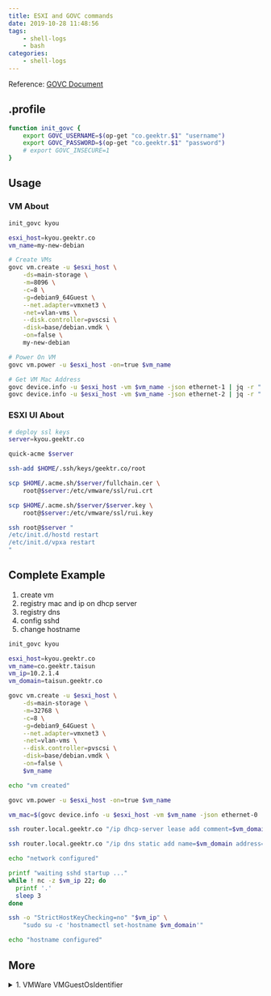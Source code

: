 ```yaml
---
title: ESXI and GOVC commands
date: 2019-10-28 11:48:56
tags:
    - shell-logs
    - bash
categories:
    - shell-logs
---
```


Reference: [GOVC Document](https://github.com/vmware/govmomi/blob/master/govc/USAGE.md)

## .profile

```bash
function init_govc {
    export GOVC_USERNAME=$(op-get "co.geektr.$1" "username")
    export GOVC_PASSWORD=$(op-get "co.geektr.$1" "password")
    # export GOVC_INSECURE=1
}
```
<!--more-->
## Usage

### VM About

```bash
init_govc kyou

esxi_host=kyou.geektr.co
vm_name=my-new-debian

# Create VMs
govc vm.create -u $esxi_host \
    -ds=main-storage \
    -m=8096 \
    -c=8 \
    -g=debian9_64Guest \
    --net.adapter=vmxnet3 \
    -net=vlan-vms \
    --disk.controller=pvscsi \
    -disk=base/debian.vmdk \
    -on=false \
    my-new-debian

# Power On VM
govc vm.power -u $esxi_host -on=true $vm_name

# Get VM Mac Address
govc device.info -u $esxi_host -vm $vm_name -json ethernet-1 | jq -r ".Devices[].MacAddress"
govc device.info -u $esxi_host -vm $vm_name -json ethernet-2 | jq -r ".Devices[].MacAddress"
```

### ESXI UI About

```bash
# deploy ssl keys
server=kyou.geektr.co

quick-acme $server

ssh-add $HOME/.ssh/keys/geektr.co/root

scp $HOME/.acme.sh/$server/fullchain.cer \
    root@$server:/etc/vmware/ssl/rui.crt

scp $HOME/.acme.sh/$server/$server.key \
    root@$server:/etc/vmware/ssl/rui.key

ssh root@$server "
/etc/init.d/hostd restart
/etc/init.d/vpxa restart
"
```

## Complete Example

1. create vm
2. registry mac and ip on dhcp server
3. registry dns
4. config sshd
5. change hostname

```bash
init_govc kyou

esxi_host=kyou.geektr.co
vm_name=co.geektr.taisun
vm_ip=10.2.1.4
vm_domain=taisun.geektr.co

govc vm.create -u $esxi_host \
    -ds=main-storage \
    -m=32768 \
    -c=8 \
    -g=debian9_64Guest \
    --net.adapter=vmxnet3 \
    -net=vlan-vms \
    --disk.controller=pvscsi \
    -disk=base/debian.vmdk \
    -on=false \
    $vm_name

echo "vm created"

govc vm.power -u $esxi_host -on=true $vm_name

vm_mac=$(govc device.info -u $esxi_host -vm $vm_name -json ethernet-0 | jq -r ".Devices[].MacAddress")

ssh router.local.geektr.co "/ip dhcp-server lease add comment=$vm_domain mac-address=$vm_mac server=dhcp-vms address=$vm_ip"

ssh router.local.geektr.co "/ip dns static add name=$vm_domain address=$vm_ip"

echo "network configured"

printf "waiting sshd startup ..."
while ! nc -z $vm_ip 22; do
  printf '.'
  sleep 3
done

ssh -o "StrictHostKeyChecking=no" "$vm_ip" \
    "sudo su -c 'hostnamectl set-hostname $vm_domain'"

echo "hostname configured"
```

## More

<details><summary>1. VMWare VMGuestOsIdentifier</summary>

[Reference](https://www.vmware.com/support/orchestrator/doc/vro-vsphere65-api/html/VcVirtualMachineGuestOsIdentifier.html)

| NAME                      | DESCRIPTION                                                         |
| ------------------------- | ------------------------------------------------------------------- |
| asianux3_64Guest          | Asianux Server 3 \(64 bit\)                                         |
| asianux3Guest             | Asianux Server 3                                                    |
| asianux4_64Guest          | Asianux Server 4 \(64 bit\)                                         |
| asianux4Guest             | Asianux Server 4                                                    |
| asianux5_64Guest          | Asianux Server 5 \(64 bit\)                                         |
| asianux7_64Guest          | Asianux Server 7 \(64 bit\)                                         |
| centos6_64Guest           | CentOS 6 \(64\-bit\)                                                |
| centos64Guest             | CentOS 4/5 \(64\-bit\)                                              |
| centos6Guest              | CentOS 6                                                            |
| centos7_64Guest           | CentOS 7 \(64\-bit\)                                                |
| centos7Guest              | CentOS 7                                                            |
| centosGuest               | CentOS 4/5                                                          |
| coreos64Guest             | CoreOS Linux \(64 bit\)                                             |
| darwin10_64Guest          | Mac OS 10\.6 \(64 bit\)                                             |
| darwin10Guest             | Mac OS 10\.6                                                        |
| darwin11_64Guest          | Mac OS 10\.7 \(64 bit\)                                             |
| darwin11Guest             | Mac OS 10\.7                                                        |
| darwin12_64Guest          | Mac OS 10\.8 \(64 bit\)                                             |
| darwin13_64Guest          | Mac OS 10\.9 \(64 bit\)                                             |
| darwin14_64Guest          | Mac OS 10\.10 \(64 bit\)                                            |
| darwin15_64Guest          | Mac OS 10\.11 \(64 bit\)                                            |
| darwin16_64Guest          | Mac OS 10\.12 \(64 bit\)                                            |
| darwin64Guest             | Mac OS 10\.5 \(64 bit\)                                             |
| darwinGuest               | Mac OS 10\.5                                                        |
| debian10_64Guest          | Debian GNU/Linux 10 \(64 bit\)                                      |
| debian10Guest             | Debian GNU/Linux 10                                                 |
| debian4_64Guest           | Debian GNU/Linux 4 \(64 bit\)                                       |
| debian4Guest              | Debian GNU/Linux 4                                                  |
| debian5_64Guest           | Debian GNU/Linux 5 \(64 bit\)                                       |
| debian5Guest              | Debian GNU/Linux 5                                                  |
| debian6_64Guest           | Debian GNU/Linux 6 \(64 bit\)                                       |
| debian6Guest              | Debian GNU/Linux 6                                                  |
| debian7_64Guest           | Debian GNU/Linux 7 \(64 bit\)                                       |
| debian7Guest              | Debian GNU/Linux 7                                                  |
| debian8_64Guest           | Debian GNU/Linux 8 \(64 bit\)                                       |
| debian8Guest              | Debian GNU/Linux 8                                                  |
| **debian9_64Guest**       | Debian GNU/Linux 9 \(64 bit\)                                       |
| debian9Guest              | Debian GNU/Linux 9                                                  |
| dosGuest                  | MS\-DOS\.                                                           |
| eComStation2Guest         | eComStation 2\.0                                                    |
| eComStationGuest          | eComStation 1\.x                                                    |
| fedora64Guest             | Fedora Linux \(64 bit\)                                             |
| fedoraGuest               | Fedora Linux                                                        |
| **freebsd64Guest**        | FreeBSD x64                                                         |
| freebsdGuest              | FreeBSD                                                             |
| genericLinuxGuest         | Other Linux                                                         |
| mandrakeGuest             | Mandrake Linux                                                      |
| mandriva64Guest           | Mandriva Linux \(64 bit\)                                           |
| mandrivaGuest             | Mandriva Linux                                                      |
| netware4Guest             | Novell NetWare 4                                                    |
| netware5Guest             | Novell NetWare 5\.1                                                 |
| netware6Guest             | Novell NetWare 6\.x                                                 |
| nld9Guest                 | Novell Linux Desktop 9                                              |
| oesGuest                  | Open Enterprise Server                                              |
| openServer5Guest          | SCO OpenServer 5                                                    |
| openServer6Guest          | SCO OpenServer 6                                                    |
| opensuse64Guest           | OpenSUSE Linux \(64 bit\)                                           |
| opensuseGuest             | OpenSUSE Linux                                                      |
| oracleLinux6_64Guest      | Oracle 6 \(64\-bit\)                                                |
| oracleLinux64Guest        | Oracle Linux 4/5 \(64\-bit\)                                        |
| oracleLinux6Guest         | Oracle 6                                                            |
| oracleLinux7_64Guest      | Oracle 7 \(64\-bit\)                                                |
| oracleLinux7Guest         | Oracle 7                                                            |
| oracleLinuxGuest          | Oracle Linux 4/5                                                    |
| os2Guest                  | OS/2                                                                |
| other24xLinux64Guest      | Linux 2\.4x Kernel \(64 bit\) \(experimental\)                      |
| other24xLinuxGuest        | Linux 2\.4x Kernel                                                  |
| other26xLinux64Guest      | Linux 2\.6x Kernel \(64 bit\) \(experimental\)                      |
| other26xLinuxGuest        | Linux 2\.6x Kernel                                                  |
| other3xLinux64Guest       | Linux 3\.x Kernel \(64 bit\)                                        |
| other3xLinuxGuest         | Linux 3\.x Kernel                                                   |
| otherGuest                | Other Operating System                                              |
| otherGuest64              | Other Operating System \(64 bit\) \(experimental\)                  |
| otherLinux64Guest         | Linux \(64 bit\) \(experimental\)                                   |
| otherLinuxGuest           | Linux 2\.2x Kernel                                                  |
| redhatGuest               | Red Hat Linux 2\.1                                                  |
| rhel2Guest                | Red Hat Enterprise Linux 2                                          |
| rhel3_64Guest             | Red Hat Enterprise Linux 3 \(64 bit\)                               |
| rhel3Guest                | Red Hat Enterprise Linux 3                                          |
| rhel4_64Guest             | Red Hat Enterprise Linux 4 \(64 bit\)                               |
| rhel4Guest                | Red Hat Enterprise Linux 4                                          |
| rhel5_64Guest             | Red Hat Enterprise Linux 5 \(64 bit\) \(experimental\)              |
| rhel5Guest                | Red Hat Enterprise Linux 5                                          |
| rhel6_64Guest             | Red Hat Enterprise Linux 6 \(64 bit\)                               |
| rhel6Guest                | Red Hat Enterprise Linux 6                                          |
| rhel7_64Guest             | Red Hat Enterprise Linux 7 \(64 bit\)                               |
| rhel7Guest                | Red Hat Enterprise Linux 7                                          |
| sjdsGuest                 | Sun Java Desktop System                                             |
| sles10_64Guest            | Suse Linux Enterprise Server 10 \(64 bit\) \(experimental\)         |
| sles10Guest               | Suse linux Enterprise Server 10                                     |
| sles11_64Guest            | Suse Linux Enterprise Server 11 \(64 bit\)                          |
| sles11Guest               | Suse linux Enterprise Server 11                                     |
| sles12_64Guest            | Suse Linux Enterprise Server 12 \(64 bit\)                          |
| sles12Guest               | Suse linux Enterprise Server 12                                     |
| sles64Guest               | Suse Linux Enterprise Server 9 \(64 bit\)                           |
| slesGuest                 | Suse Linux Enterprise Server 9                                      |
| solaris10_64Guest         | Solaris 10 \(64 bit\) \(experimental\)                              |
| solaris10Guest            | Solaris 10 \(32 bit\) \(experimental\)                              |
| solaris11_64Guest         | Solaris 11 \(64 bit\)                                               |
| solaris6Guest             | Solaris 6                                                           |
| solaris7Guest             | Solaris 7                                                           |
| solaris8Guest             | Solaris 8                                                           |
| solaris9Guest             | Solaris 9                                                           |
| suse64Guest               | Suse Linux \(64 bit\)                                               |
| suseGuest                 | Suse Linux                                                          |
| turboLinux64Guest         | Turbolinux \(64 bit\)                                               |
| turboLinuxGuest           | Turbolinux                                                          |
| ubuntu64Guest             | Ubuntu Linux \(64 bit\)                                             |
| ubuntuGuest               | Ubuntu Linux                                                        |
| unixWare7Guest            | SCO UnixWare 7                                                      |
| vmkernel5Guest            | VMware ESX 5                                                        |
| vmkernel65Guest           | VMware ESX 6\.5                                                     |
| vmkernel6Guest            | VMware ESX 6                                                        |
| vmkernelGuest             | VMware ESX 4                                                        |
| vmwarePhoton64Guest       | VMware Photon \(64 bit\)                                            |
| win2000AdvServGuest       | Windows 2000 Advanced Server                                        |
| win2000ProGuest           | Windows 2000 Professional                                           |
| win2000ServGuest          | Windows 2000 Server                                                 |
| win31Guest                | Windows 3\.1                                                        |
| win95Guest                | Windows 95                                                          |
| win98Guest                | Windows 98                                                          |
| windows7_64Guest          | Windows 7 \(64 bit\)                                                |
| windows7Guest             | Windows 7                                                           |
| windows7Server64Guest     | Windows Server 2008 R2 \(64 bit\)                                   |
| windows8_64Guest          | Windows 8 \(64 bit\)                                                |
| windows8Guest             | Windows 8                                                           |
| windows8Server64Guest     | Windows 8 Server \(64 bit\)                                         |
| **windows9_64Guest**      | Windows 10 \(64 bit\)                                               |
| windows9Guest             | Windows 10                                                          |
| **windows9Server64Guest** | Windows 10 Server \(64 bit\)                                        |
| windowsHyperVGuest        | Windows Hyper\-V                                                    |
| winLonghorn64Guest        | Windows Longhorn \(64 bit\) \(experimental\)                        |
| winLonghornGuest          | Windows Longhorn \(experimental\)                                   |
| winMeGuest                | Windows Millenium Edition                                           |
| winNetBusinessGuest       | Windows Small Business Server 2003                                  |
| winNetDatacenter64Guest   | Windows Server 2003, Datacenter Edition \(64 bit\) \(experimental\) |
| winNetDatacenterGuest     | Windows Server 2003, Datacenter Edition                             |
| winNetEnterprise64Guest   | Windows Server 2003, Enterprise Edition \(64 bit\)                  |
| winNetEnterpriseGuest     | Windows Server 2003, Enterprise Edition                             |
| winNetStandard64Guest     | Windows Server 2003, Standard Edition \(64 bit\)                    |
| winNetStandardGuest       | Windows Server 2003, Standard Edition                               |
| winNetWebGuest            | Windows Server 2003, Web Edition                                    |
| winNTGuest                | Windows NT 4                                                        |
| winVista64Guest           | Windows Vista \(64 bit\)                                            |
| winVistaGuest             | Windows Vista                                                       |
| winXPHomeGuest            | Windows XP Home Edition                                             |
| winXPPro64Guest           | Windows XP Professional Edition \(64 bit\)                          |
| winXPProGuest             | Windows XP Professional                                             |

</details>
